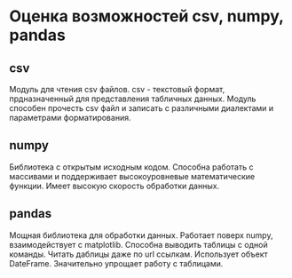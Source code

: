 # Оценка возможностей csv, numpy, pandas
## csv
Модуль для чтения csv файлов. csv - текстовый формат, прдназначенный для представления табличных данных. Модуль способен прочесть csv файл и записать с различными 
диалектами и параметрами форматирования.
## numpy
Библиотека с открытым исходным кодом. Способна работать с массивами и поддерживает высокоуровневые математические функции. Имеет высокую скорость обработки данных.
## pandas
Мощная библиотека для обработки данных. Работает поверх numpy, взаимодействует с matplotlib. Способна выводить таблицы с одной команды. Читать даблицы даже по url ссылкам.
Использует объект DateFrame. Значительно упрощает работу с таблицами.
